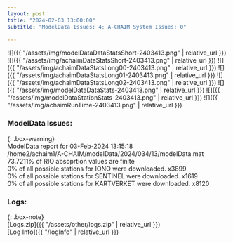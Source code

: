 ```yaml
---
layout: post
title: "2024-02-03 13:00:00"
subtitle: "ModelData Issues: 4; A-CHAIM System Issues: 0"

---
```


![]({{ "/assets/img/modelDataDataStatsShort-2403413.png" | relative_url }})
![]({{ "/assets/img/achaimDataStatsShort-2403413.png" | relative_url }})
![]({{ "/assets/img/achaimDataStatsLong00-2403413.png" | relative_url }})
![]({{ "/assets/img/achaimDataStatsLong01-2403413.png" | relative_url }})
![]({{ "/assets/img/achaimDataStatsLong02-2403413.png" | relative_url }})
![]({{ "/assets/img/modelDataDataStats-2403413.png" | relative_url }})
![]({{ "/assets/img/modelDataStationStats-2403413.png" | relative_url }})
![]({{ "/assets/img/achaimRunTime-2403413.png" | relative_url }})


### ModelData Issues:  
  
{: .box-warning}  
 ModelData report for 03-Feb-2024 13:15:18   
 /home2/achaim1/A-CHAIM/modelData/2024/034/13/modelData.mat   
 73.7211% of RIO absoprtion values are finite   
 0% of all possible stations for IONO were downloaded. x3899   
 0% of all possible stations for SENTINEL were downloaded. x1619   
 0% of all possible stations for KARTVERKET were downloaded. x8120   
  


### Logs:  
  
{: .box-note}  
[Logs.zip]({{ "/assets/other/logs.zip" | relative_url }})  
[Log Info]({{ "/logInfo" | relative_url }})  
